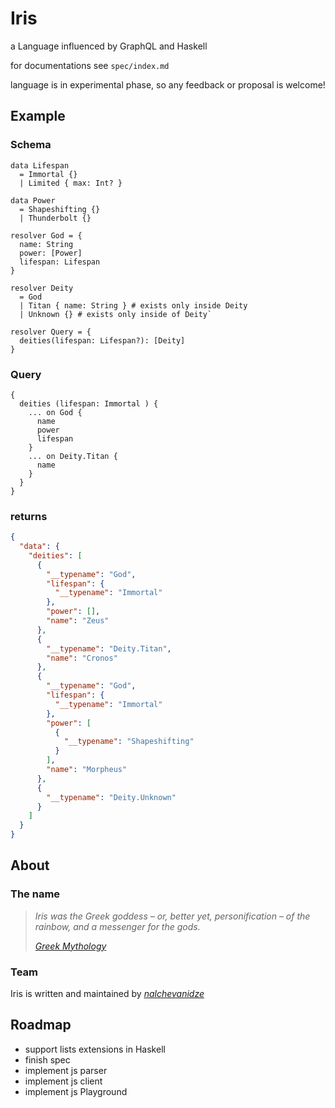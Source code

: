 # Iris

a Language influenced by GraphQL and Haskell

for documentations see `spec/index.md`

language is in experimental phase, so any feedback or proposal is welcome!

## Example

### Schema

```gql
data Lifespan
  = Immortal {}
  | Limited { max: Int? }

data Power
  = Shapeshifting {}
  | Thunderbolt {}

resolver God = {
  name: String
  power: [Power]
  lifespan: Lifespan
}

resolver Deity
  = God
  | Titan { name: String } # exists only inside Deity
  | Unknown {} # exists only inside of Deity`

resolver Query = {
  deities(lifespan: Lifespan?): [Deity]
}
```

### Query

```gql
{
  deities (lifespan: Immortal ) {
    ... on God {
      name
      power
      lifespan
    }
    ... on Deity.Titan {
      name
    }
  }
}
```

### returns

```json
{
  "data": {
    "deities": [
      {
        "__typename": "God",
        "lifespan": {
          "__typename": "Immortal"
        },
        "power": [],
        "name": "Zeus"
      },
      {
        "__typename": "Deity.Titan",
        "name": "Cronos"
      },
      {
        "__typename": "God",
        "lifespan": {
          "__typename": "Immortal"
        },
        "power": [
          {
            "__typename": "Shapeshifting"
          }
        ],
        "name": "Morpheus"
      },
      {
        "__typename": "Deity.Unknown"
      }
    ]
  }
}
```

## About

### The name

> _Iris was the Greek goddess – or, better yet, personification – of the rainbow, and a messenger for the gods._
>
> _[Greek Mythology](https://www.greekmythology.com/Other_Gods/Iris/iris.html)_

### Team

Iris is written and maintained by [_nalchevanidze_](https://github.com/nalchevanidze)

## Roadmap

- support lists extensions in Haskell
- finish spec
- implement js parser
- implement js client
- implement js Playground
